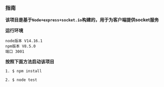 ### 指南

**该项目是基于`Node+express+socket.io`构建的，用于为客户端提供socket服务**

**运行环境**

```text
node版本 V14.16.1
npm版本 V8.5.0
端口 3001
```

**按照下面方法启动该项目**

```shell
1. $ npm install

2. $ node test 
```

